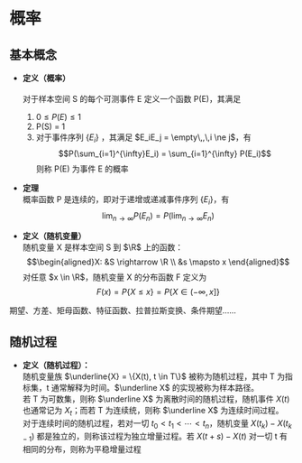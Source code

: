 # 概率

## 基本概念

- **定义（概率）**<br>  
  对于样本空间 S 的每个可测事件 E 定义一个函数 P(E)，其满足
  1. $0 \le P(E) \le 1$
  2. P(S) = 1
  3. 对于事件序列 $\{E_i\}$ ，其满足 $E_iE_j = \empty\,,\,i \ne j$，有
  	$$P(\sum_{i=1}^{\infty}E_i) = \sum_{i=1}^{\infty} P(E_i)$$
  则称 P(E) 为事件 E 的概率



- **定理**<br>
  概率函数 P 是连续的，即对于递增或递减事件序列 $\{E_i\}$，有
	$$\lim_{n \rightarrow \infty} P(E_n) = P(\lim_{n \rightarrow \infty}E_n)$$



- **定义（随机变量）**<br>
  随机变量 X 是样本空间 S 到 $\R$ 上的函数：
	$$\begin{aligned}X: &S \rightarrow \R \\ &s \mapsto x \end{aligned}$$
	对任意 $x \in \R$，随机变量 X 的分布函数 F 定义为
	$$F(x) = P\{X \le x\} = P\{X \in (-\infty, x]\}$$

期望、方差、矩母函数、特征函数、拉普拉斯变换、条件期望……

## 随机过程
- **定义（随机过程）：**<br>
  随机变量族 $\underline{X} = \{X(t), t \in T\}$ 被称为随机过程，其中 T 为指标集，t 通常解释为时间。$\underline X$ 的实现被称为样本路径。<br>
  若 T 为可数集，则称 $\underline X$ 为离散时间的随机过程，随机事件 $X(t)$ 也通常记为 $X_t$；而若 T 为连续统，则称 $\underline X$ 为连续时间过程。<br>
  对于连续时间的随机过程，若对一切 $t_0<t_1< \cdots<t_n$，随机变量 $X(t_k) - X(t_{k-1})$ 都是独立的，则称该过程为独立增量过程。若 $X(t+s) - X(t)$ 对一切 t 有相同的分布，则称为平稳增量过程

